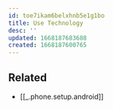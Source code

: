 ```yaml
---
id: toe7ikam6belxhnb5e1g1bo
title: Use Technology
desc: ''
updated: 1668187683688
created: 1668187600765
---
```


## Related
- [[_.phone.setup.android]]